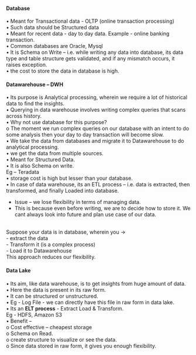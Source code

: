 
####  Database
•	Meant for Transactional data - OLTP (online transaction processing) <br>
•	Such data should be Structured data <br>
•	Meant for recent data - day to day data. Example - online banking transaction. <br>
•	Common databases are Oracle, Mysql <br>
•	It is Schema on Write – i.e. while writing any data into database, its data type and table structure gets validated, and if any mismatch occurs, it raises exception. <br>
•	the cost to store the data in database is high. <br>

#### Datawarehouse – DWH
•	Its purpose is Analytical processing, wherein we require a lot of historical data to find the insights. <br> 
•	Querying in data warehouse involves writing complex queries that scans across history.  <br>
•	Why not use database for this purpose?  <br>
o	The moment we run complex queries on our database with an intent to do some analysis then your day to day transaction will become slow. <br>
•	We take the data from databases and migrate it to Datawarehouse to do analytical processing. <br>
•	we get the data from multiple sources. <br>
•	Meant for Structured Data. <br>
•	It is also Schema on write. <br>
	Eg – Teradata <br>
•	storage cost is high but lesser than your database. <br>
•	In case of data warehouse, its an ETL process – i.e. data is extracted, then transformed, and finally Loaded into database. <br>
-	Issue – we lose flexibility in terms of managing data. <br>
-	This is because even before writing, we are to decide how to store it. We cant always look into future and plan use case of our data. <br>
<br>
Suppose your data is in database, wherein you ->  <br>
- extract the data <br>
- Transform it (is a complex process) <br>
- Load it to Datawarehouse <br>
This approach reduces our flexibility. <br>

#### Data Lake
•	Its aim, like data warehouse, is to get insights from huge amount of data. <br>
•	Here the data is present in its raw form. <br>
•	It can be structured or unstructured. <br>
•	Eg - Log File - we can directly have this file in raw form in data lake. <br>
•	Its an **ELT process** - Extract Load & Transform. <br>
Eg - HDFS, Amazon S3 <br>
•	Benefit –  <br>
o	Cost effective – cheapest storage <br>
o	Schema on Read. <br>
o	create structure to visualize or see the data. <br>
o	Since data stored in raw form, it gives you enough flexibility. <br>